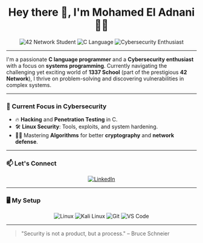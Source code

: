 <h1 align="center">Hey there 👋, I'm Mohamed El Adnani 👨‍💻</h1>

<p align="center">
  <img src="https://img.shields.io/badge/42%20Network-Student-blue?style=for-the-badge&logo=42&logoColor=white" alt="42 Network Student" />
  <img src="https://img.shields.io/badge/C-Language-A8B9CC?style=for-the-badge&logo=c&logoColor=white" alt="C Language" />
  <img src="https://img.shields.io/badge/Cybersecurity-Exploring-darkred?style=for-the-badge&logo=security&logoColor=white" alt="Cybersecurity Enthusiast" />
</p>

---

I'm a passionate **C language programmer** and a **Cybersecurity enthusiast** with a focus on **systems programming**. Currently navigating the challenging yet exciting world of **1337 School** (part of the prestigious **42 Network**), I thrive on problem-solving and discovering vulnerabilities in complex systems.

---

### 🔐 Current Focus in Cybersecurity

- 🔥 **Hacking** and **Penetration Testing** in C.
- 🛠️ **Linux Security**: Tools, exploits, and system hardening.
- 🕵️‍♂️ Mastering **Algorithms** for better **cryptography** and **network defense**.

---

### 📫 Let's Connect

<p align="center">
  <a href="https://www.linkedin.com/in/mohamed-el-adnani-184a48343/" target="_blank">
    <img src="https://img.shields.io/badge/LinkedIn-Mohamed%20El%20Adnani-blue?style=for-the-badge&logo=linkedin&logoColor=white" alt="LinkedIn" />
  </a>
</p>

---

### 🖥️ My Setup

<p align="center">
  <img src="https://img.shields.io/badge/Linux-000000?style=for-the-badge&logo=linux&logoColor=white" alt="Linux" />
  <img src="https://img.shields.io/badge/Kali%20Linux-557C6E?style=for-the-badge&logo=kali-linux&logoColor=white" alt="Kali Linux" />
  <img src="https://img.shields.io/badge/Git-F05032?style=for-the-badge&logo=git&logoColor=white" alt="Git" />
  <img src="https://img.shields.io/badge/VS%20Code-0078D4?style=for-the-badge&logo=visual-studio-code&logoColor=white" alt="VS Code" />
</p>

---

> "Security is not a product, but a process." – Bruce Schneier
